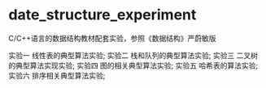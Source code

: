 # date_structure_experiment
C/C++语言的数据结构教材配套实验，参照《数据结构》严蔚敏版

实验一 线性表的典型算法实验;
实验二 栈和队列的典型算法实验;
实验三 二叉树的典型算法实现实验;
实验四 图的相关典型算法实验;
实验五 哈希表的算法实验;
实验六 排序相关典型算法实验;
